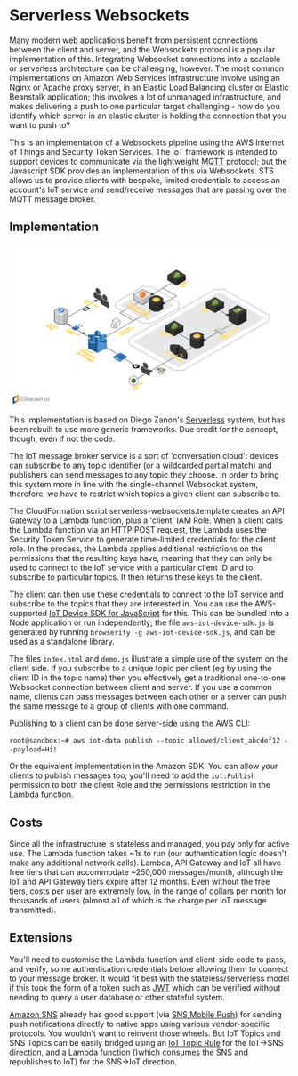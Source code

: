 # Serverless Websockets

Many modern web applications benefit from persistent connections between the client and server, and the Websockets protocol is a popular implementation of this.  Integrating Websocket connections into a scalable or serverless architecture can be challenging, however.  The most common implementations on Amazon Web Services infrastructure involve using an Nginx or Apache proxy server, in an Elastic Load Balancing cluster or Elastic Beanstalk application; this involves a lot of unmanaged infrastructure, and makes delivering a push to one particular target challenging - how do you identify which server in an elastic cluster is holding the connection that you want to push to?

This is an implementation of a Websockets pipeline using the AWS Internet of Things and Security Token Services.  The IoT framework is intended to support devices to communicate via the lightweight [MQTT](https://en.wikipedia.org/wiki/MQTT) protocol; but the Javascript SDK provides an implementation of this via Websockets.  STS allows us to provide clients with bespoke, limited credentials to access an account's IoT service and send/receive messages that are passing over the MQTT message broker.

## Implementation

![alt tag](https://raw.githubusercontent.com/stephen-164/serverless-websockets/master/serverless-websockets.png)

This implementation is based on Diego Zanon's [Serverless](https://serverless.com/blog/serverless-notifications-on-aws/) system, but has been rebuilt to use more generic frameworks.  Due credit for the concept, though, even if not the code.

The IoT message broker service is a sort of 'conversation cloud': devices can subscribe to any topic identifier (or a wildcarded partial match) and publishers can send messages to any topic they choose.  In order to bring this system more in line with the single-channel Websocket system, therefore, we have to restrict which topics a given client can subscribe to.

The CloudFormation script serverless-websockets.template creates an API Gateway to a Lambda function, plus a 'client' IAM Role.  When a client calls the Lambda function via an HTTP POST request, the Lambda uses the Security Token Service to generate time-limited credentials for the client role.  In the process, the Lambda applies additional restrictions on the permissions that the resulting keys have, meaning that they can only be used to connect to the IoT service with a particular client ID and to subscribe to particular topics.  It then returns these keys to the client.

The client can then use these credentials to connect to the IoT service and subscribe to the topics that they are interested in.  You can use the AWS-supported [IoT Device SDK for JavaScript](https://github.com/aws/aws-iot-device-sdk-js) for this.  This can be bundled into a Node application or run independently; the file `aws-iot-device-sdk.js` is generated by running `browserify -g aws-iot-device-sdk.js`, and can be used as a standalone library. 

The files `index.html` and `demo.js` illustrate a simple use of the system on the client side.  If you subscribe to a unique topic per client (eg by using the client ID in the topic name) then you effectively get a traditional one-to-one Websocket connection between client and server.  If you use a common name, clients can pass messages between each other or a server can push the same message to a group of clients with one command.

Publishing to a client can be done server-side using the AWS CLI:

```
root@sandbox:~# aws iot-data publish --topic allowed/client_abcdef12 --payload=Hi!
```

Or the equivalent implementation in the Amazon SDK.  You can allow your clients to publish messages too; you'll need to add the `iot:Publish` permission to both the client Role and the permissions restriction in the Lambda function.

## Costs

Since all the infrastructure is stateless and managed, you pay only for active use.  The Lambda function takes ~1s to run (our authentication logic doesn't make any additional network calls).  Lambda, API Gateway and IoT all have free tiers that can accommodate ~250,000 messages/month, although the IoT and API Gateway tiers expire after 12 months.  Even without the free tiers, costs per user are extremely low, in the range of dollars per month for thousands of users (almost all of which is the charge per IoT message transmitted).

## Extensions

You'll need to customise the Lambda function and client-side code to pass, and verify, some authentication credentials before allowing them to connect to your message broker.  It would fit best with the stateless/serverless model if this took the form of a token such as [JWT](https://jwt.io/) which can be verified without needing to query a user database or other stateful system.

[Amazon SNS](https://aws.amazon.com/sns/) already has good support (via [SNS Mobile Push](http://docs.aws.amazon.com/sns/latest/dg/SNSMobilePush.html)) for sending push notifications directly to native apps using various vendor-specific protocols.  You wouldn't want to reinvent those wheels.  But IoT Topics and SNS Topics can be easily bridged using an [IoT Topic Rule](http://docs.aws.amazon.com/iot/latest/developerguide/iot-rules.html) for the IoT&rarr;SNS direction, and a Lambda function ()which consumes the SNS and republishes to IoT) for the SNS&rarr;IoT direction.  
